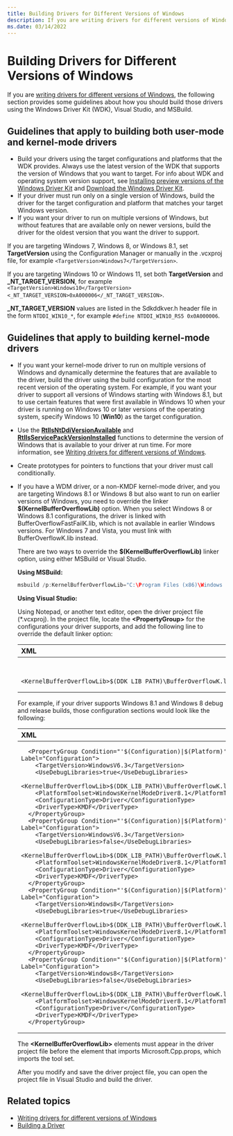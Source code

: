 ```yaml
---
title: Building Drivers for Different Versions of Windows
description: If you are writing drivers for different versions of Windows, the following section provides some guidelines about how you should build those drivers using the Windows Driver Kit, Visual Studio, and MSBuild.
ms.date: 03/14/2022
---
```


# Building Drivers for Different Versions of Windows

If you are [writing drivers for different versions of Windows](../gettingstarted/platforms-and-driver-versions.md), the following section provides some guidelines about how you should build those drivers using the Windows Driver Kit (WDK), Visual Studio, and MSBuild.

## <span id="Guidelines_that_apply_to_building_both_user-mode_and_kernel-mode_drivers"></span><span id="guidelines_that_apply_to_building_both_user-mode_and_kernel-mode_drivers"></span><span id="GUIDELINES_THAT_APPLY_TO_BUILDING_BOTH_USER-MODE_AND_KERNEL-MODE_DRIVERS"></span>Guidelines that apply to building both user-mode and kernel-mode drivers


-   Build your drivers using the target configurations and platforms that the WDK provides. Always use the latest version of the WDK that supports the version of Windows that you want to target. For info about WDK and operating system version support, see [Installing preview versions of the Windows Driver Kit](/windows-hardware/drivers/installing-preview-versions-wdk) and [Download the Windows Driver Kit](/windows-hardware/drivers/download-the-wdk).
-   If your driver must run only on a single version of Windows, build the driver for the target configuration and platform that matches your target Windows version.
-   If you want your driver to run on multiple versions of Windows, but without features that are available only on newer versions, build the driver for the oldest version that you want the driver to support.

If you are targeting Windows 7, Windows 8, or Windows 8.1, set **TargetVersion** using the Configuration Manager or manually in the .vcxproj file, for example `<TargetVersion>Windows7</TargetVersion>`.

If you are targeting Windows 10 or Windows 11, set both **TargetVersion** and **_NT_TARGET_VERSION**, for example `<TargetVersion>Windows10</TargetVersion>
<_NT_TARGET_VERSION>0xA000006</_NT_TARGET_VERSION>`.

**_NT_TARGET_VERSION** values are listed in the Sdkddkver.h header file in the form `NTDDI_WIN10_*`, for example `#define NTDDI_WIN10_RS5 0x0A000006`.

## <span id="Guidelines_that_apply_to_building_kernel-mode_drivers"></span><span id="guidelines_that_apply_to_building_kernel-mode_drivers"></span><span id="GUIDELINES_THAT_APPLY_TO_BUILDING_KERNEL-MODE_DRIVERS"></span>Guidelines that apply to building kernel-mode drivers


-   If you want your kernel-mode driver to run on multiple versions of Windows and dynamically determine the features that are available to the driver, build the driver using the build configuration for the most recent version of the operating system. For example, if you want your driver to support all versions of Windows starting with Windows 8.1, but to use certain features that were first available in Windows 10 when your driver is running on Windows 10 or later versions of the operating system, specify Windows 10 (**Win10**) as the target configuration.

-   Use the [**RtlIsNtDdiVersionAvailable**](/windows-hardware/drivers/ddi/wdm/nf-wdm-rtlisntddiversionavailable) and [**RtlIsServicePackVersionInstalled**](/windows-hardware/drivers/ddi/wdm/nf-wdm-rtlisservicepackversioninstalled) functions to determine the version of Windows that is available to your driver at run time. For more information, see [Writing drivers for different versions of Windows](../gettingstarted/platforms-and-driver-versions.md).
-   Create prototypes for pointers to functions that your driver must call conditionally.
-   If you have a WDM driver, or a non-KMDF kernel-mode driver, and you are targeting Windows 8.1 or Windows 8 but also want to run on earlier versions of Windows, you need to override the linker **$(KernelBufferOverflowLib)** option. When you select Windows 8 or Windows 8.1 configurations, the driver is linked with BufferOverflowFastFailK.lib, which is not available in earlier Windows versions. For Windows 7 and Vista, you must link with BufferOverflowK.lib instead.

    There are two ways to override the **$(KernelBufferOverflowLib)** linker option, using either MSBuild or Visual Studio.

    **Using MSBuild:**

    ```cpp
    msbuild /p:KernelBufferOverflowLib="C:\Program Files (x86)\Windows Kits\8.1\Lib\win8\km\x64\BufferOverflowK.lib" /p:platform=x64 /p:Configuration="Win8 Release" myDriver.sln
    ```

    **Using Visual Studio:**

    Using Notepad, or another text editor, open the driver project file (\*.vcxproj). In the project file, locate the **&lt;PropertyGroup&gt;** for the configurations your driver supports, and add the following line to override the default linker option:

    <span></span>
    <table>
    <colgroup>
    <col width="100%" />
    </colgroup>
    <thead>
    <tr class="header">
    <th align="left">XML</th>
    </tr>
    </thead>
    <tbody>
    <tr class="odd">
    <td align="left"><pre><code> 
       &lt;KernelBufferOverflowLib&gt;$(DDK_LIB_PATH)\BufferOverflowK.lib&lt;/KernelBufferOverflowLib&gt;
    </code></pre></td>
    </tr>
    </tbody>
    </table>

    For example, if your driver supports Windows 8.1 and Windows 8 debug and release builds, those configuration sections would look like the following:

    <span></span>
    <table>
    <colgroup>
    <col width="100%" />
    </colgroup>
    <thead>
    <tr class="header">
    <th align="left">XML</th>
    </tr>
    </thead>
    <tbody>
    <tr class="odd">
    <td align="left"><pre><code>  &lt;PropertyGroup Condition="'$(Configuration)|$(Platform)'=='Win8.1 Debug|Win32'" Label="Configuration"&gt;
        &lt;TargetVersion&gt;WindowsV6.3&lt;/TargetVersion&gt;
        &lt;UseDebugLibraries&gt;true&lt;/UseDebugLibraries&gt;
        &lt;KernelBufferOverflowLib&gt;$(DDK_LIB_PATH)\BufferOverflowK.lib&lt;/KernelBufferOverflowLib&gt;
        &lt;PlatformToolset&gt;WindowsKernelModeDriver8.1&lt;/PlatformToolset&gt;
        &lt;ConfigurationType&gt;Driver&lt;/ConfigurationType&gt;
        &lt;DriverType&gt;KMDF&lt;/DriverType&gt;
      &lt;/PropertyGroup&gt;
      &lt;PropertyGroup Condition="'$(Configuration)|$(Platform)'=='Win8.1 Release|Win32'" Label="Configuration"&gt;
        &lt;TargetVersion&gt;WindowsV6.3&lt;/TargetVersion&gt;
        &lt;UseDebugLibraries&gt;false&lt;/UseDebugLibraries&gt;
        &lt;KernelBufferOverflowLib&gt;$(DDK_LIB_PATH)\BufferOverflowK.lib&lt;/KernelBufferOverflowLib&gt;
        &lt;PlatformToolset&gt;WindowsKernelModeDriver8.1&lt;/PlatformToolset&gt;
        &lt;ConfigurationType&gt;Driver&lt;/ConfigurationType&gt;
        &lt;DriverType&gt;KMDF&lt;/DriverType&gt;
      &lt;/PropertyGroup&gt;
      &lt;PropertyGroup Condition="'$(Configuration)|$(Platform)'=='Win8 Debug|Win32'" Label="Configuration"&gt;
        &lt;TargetVersion&gt;Windows8&lt;/TargetVersion&gt;
        &lt;UseDebugLibraries&gt;true&lt;/UseDebugLibraries&gt;
        &lt;KernelBufferOverflowLib&gt;$(DDK_LIB_PATH)\BufferOverflowK.lib&lt;/KernelBufferOverflowLib&gt;
        &lt;PlatformToolset&gt;WindowsKernelModeDriver8.1&lt;/PlatformToolset&gt;
        &lt;ConfigurationType&gt;Driver&lt;/ConfigurationType&gt;
        &lt;DriverType&gt;KMDF&lt;/DriverType&gt;
      &lt;/PropertyGroup&gt;
      &lt;PropertyGroup Condition="'$(Configuration)|$(Platform)'=='Win8 Release|Win32'" Label="Configuration"&gt;
        &lt;TargetVersion&gt;Windows8&lt;/TargetVersion&gt;
        &lt;UseDebugLibraries&gt;false&lt;/UseDebugLibraries&gt;
        &lt;KernelBufferOverflowLib&gt;$(DDK_LIB_PATH)\BufferOverflowK.lib&lt;/KernelBufferOverflowLib&gt;
        &lt;PlatformToolset&gt;WindowsKernelModeDriver8.1&lt;/PlatformToolset&gt;
        &lt;ConfigurationType&gt;Driver&lt;/ConfigurationType&gt;
        &lt;DriverType&gt;KMDF&lt;/DriverType&gt;
      &lt;/PropertyGroup&gt;</code></pre></td>
    </tr>
    </tbody>
    </table>

    The **&lt;KernelBufferOverflowLib&gt;** elements must appear in the driver project file before the element that imports Microsoft.Cpp.props, which imports the tool set.

    After you modify and save the driver project file, you can open the project file in Visual Studio and build the driver.

## <span id="how_to_customize_target_configuration"></span><span id="HOW_TO_CUSTOMIZE_TARGET_CONFIGURATION"></span>


## <span id="related_topics"></span>Related topics


* [Writing drivers for different versions of Windows](../gettingstarted/platforms-and-driver-versions.md)
* [Building a Driver](building-a-driver.md)
 

